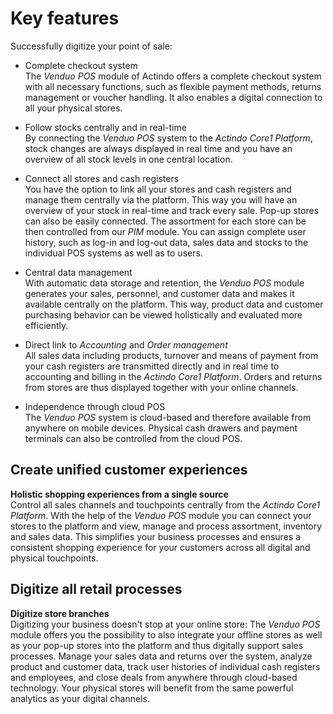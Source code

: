# Key features

Successfully digitize your point of sale:
- Complete checkout system   
  The *Venduo POS* module of Actindo offers a complete checkout system with all necessary functions, such as flexible payment methods, returns management or voucher handling. It also enables a digital connection to all your physical stores.  

- Follow stocks centrally and in real-time   
   By connecting the *Venduo POS* system to the *Actindo Core1 Platform*, stock changes are always displayed in real time and you have an overview of all stock levels in one central location.

- Connect all stores and cash registers   
  You have the option to link all your stores and cash registers and manage them centrally via the platform. This way you will have an overview of your stock in real-time and track every sale. Pop-up stores can also be easily connected. The assortment for each store can be then controlled from our *PIM* module. You can assign complete user history, such as log-in and log-out data, sales data and stocks to the individual POS systems as well as to users.

- Central data management   
  With automatic data storage and retention, the *Venduo POS* module generates your sales, personnel, and customer data and makes it available centrally on the platform. This way, product data and customer purchasing behavior can be viewed holistically and evaluated more efficiently.  

- Direct link to *Accounting* and *Order management*    
  All sales data including products, turnover and means of payment from your cash registers are transmitted directly and in real time to accounting and billing in the *Actindo Core1 Platform*. Orders and returns from stores are thus displayed together with your online channels.  

- Independence through cloud POS    
  The *Venduo POS* system is cloud-based and therefore available from anywhere on mobile devices. Physical cash drawers and payment terminals can also be controlled from the cloud POS.  


## Create unified customer experiences

**Holistic shopping experiences from a single source**  
Control all sales channels and touchpoints centrally from the *Actindo Core1 Platform*. With the help of the *Venduo POS* module you can connect your stores to the platform and view, manage and process assortment, inventory and sales data. This simplifies your business processes and ensures a consistent shopping experience for your customers across all digital and physical touchpoints.  


## Digitize all retail processes

**Digitize store branches**   
Digitizing your business doesn't stop at your online store: The *Venduo POS* module offers you the possibility to also integrate your offline stores as well as your pop-up stores into the platform and thus digitally support sales processes. Manage your sales data and returns over the system, analyze product and customer data, track user histories of individual cash registers and employees, and close deals from anywhere through cloud-based technology. Your physical stores will benefit from the same powerful analytics as your digital channels.  
